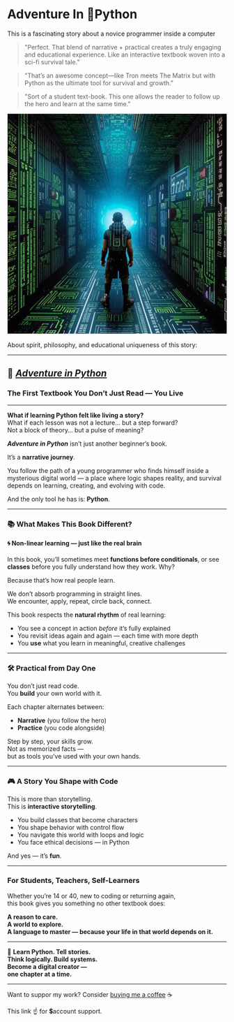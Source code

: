 # Adventure In 🐍Python

This is a fascinating story about a novice programmer inside a computer

> "Perfect. That blend of narrative + practical creates a truly engaging and educational experience. Like an interactive textbook woven into a sci-fi survival tale."

> "That’s an awesome concept—like Tron meets The Matrix but with Python as the ultimate tool for survival and growth."

> "Sort of a student text-book. This one allows the reader to follow up the hero and learn at the same time."

![logo](img/logo_adventure_in_python.png)

About spirit, philosophy, and educational uniqueness of this story:

---

## 🌌 [*Adventure in Python*](English_version/Chapter_01.md)
### The First Textbook You Don’t Just Read — You **Live**

---

**What if learning Python felt like living a story?**  
What if each lesson was not a lecture… but a step forward?  
Not a block of theory… but a pulse of meaning?

**_Adventure in Python_** isn’t just another beginner’s book.

It’s a **narrative journey**.

You follow the path of a young programmer who finds himself inside a mysterious digital world — a place where logic shapes reality, and survival depends on learning, creating, and evolving with code.

And the only tool he has is: **Python**.

---

### 📚 What Makes This Book Different?

#### 🌀 Non-linear learning — just like the real brain

In this book, you’ll sometimes meet **functions before conditionals**, or see **classes** before you fully understand how they work. Why?

Because that’s how real people learn.

We don’t absorb programming in straight lines.  
We encounter, apply, repeat, circle back, connect.

This book respects the **natural rhythm** of real learning:
- You see a concept in action *before* it’s fully explained  
- You revisit ideas again and again — each time with more depth  
- You **use** what you learn in meaningful, creative challenges

---

### 🛠️ Practical from Day One

You don’t just read code.  
You **build** your own world with it.

Each chapter alternates between:
- **Narrative** (you follow the hero)
- **Practice** (you code alongside)

Step by step, your skills grow.  
Not as memorized facts —  
but as tools you’ve used with your own hands.

---

### 🎮 A Story You Shape with Code

This is more than storytelling.  
This is **interactive storytelling**.

- You build classes that become characters  
- You shape behavior with control flow  
- You navigate this world with loops and logic  
- You face ethical decisions — in Python

And yes — it’s **fun**.

---

### For Students, Teachers, Self-Learners

Whether you’re 14 or 40, new to coding or returning again,  
this book gives you something no other textbook does:

**A reason to care.  
A world to explore.  
A language to master — because your life in that world depends on it.**

---

🧠 **Learn Python. Tell stories.  
Think logically. Build systems.  
Become a digital creator —  
one chapter at a time.**

---
Want to suppor my work? Consider [buying me a coffee](https://www.tinkoff.ru/rm/r_cITNmTJpDO.zRTAdguKEe/TPM3373709) ☕

This link ☝️ for 💲account support.
